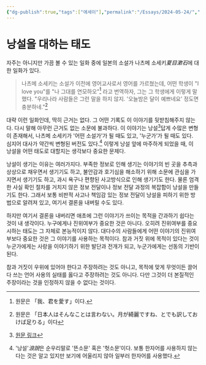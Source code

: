 ```yaml
---
{"dg-publish":true,"tags":["에세이"],"permalink":"/Essays/2024-05-24/","dgPassFrontmatter":true,"created":"2024-08-01T01:32:10.000+09:00","updated":"2024-08-02T18:52:23.718+09:00"}
---
```




# 낭설을 대하는 태도

자주는 아니지만 가끔 볼 수 있는 일화 중에 일본의 소설가 나츠메 소세키*夏目漱石*에 대한 일화가 있다.

> 나츠메 소세키는 소설가 이전에 영어교사로서 영어를 가르쳤는데, 어떤 학생이 "I love you"를 "나 그대를 연모하오"[^1] 라고 번역하자, 그는 그 학생에게 이렇게 말했다. "우리나라 사람들은 그런 말을 하지 않지. '오늘밤은 달이 예쁘네요' 정도면 충분하네."[^2]

대략 이런 일화인데, 딱히 근거는 없다. 그 어떤 기록도 이 이야기를 뒷받침해주지 않는다. 다시 말해 아무런 근거도 없는 소문에 불과하다. 이 이야기는 낭설[^3]답게 수많은 변형이 존재해서, 나츠메 소세키가 '어떤 소설가’가 될 때도 있고, '누군가’가 될 때도 있다. 심지어 대사가 약간씩 변형된 버전도 있다.[^4] 이렇게 낭설 앞에 마주하게 되었을 때, 이 낭설을 어떤 태도로 대할지는 생각보다 중요한 문제다.

낭설이 생기는 이유는 여러가지다. 부족한 정보로 인해 생기는 이야기의 빈 곳을 추측과 상상으로 채우면서 생기기도 하고, 불안감과 호기심을 해소하기 위해 소문에 관심을 가지면서 생기기도 하고, 과시 욕구나 편향된 사고방식으로 인해 생기기도 한다. 물론 엄격한 사실 확인 절차를 거치지 않은 정보 전달이나 정보 전달 과정의 복잡함이 낭설을 만들기도 한다. 그래서 보통 비판적 사고나 책임감 있는 정보 전달이 낭설을 피하기 위한 방법으로 알려져 있고, 여기서 결론을 내버릴 수도 있다. 

하지만 여기서 결론을 내버리면 애초에 그런 이야기가 쓰이는 목적을 간과하기 쉽다는 것이 내 생각이다. 누구에게나 진위여부가 중요한 것은 아니다. 오히려 진위여부를 중요시하는 태도는 그 자체로 본능적이지 않다. 대다수의 사람들에게 어떤 이야기의 진위여부보다 중요한 것은 그 이야기를 사용하는 목적이다. 참과 거짓 위에 목적이 있다는 것이 누군가에게는 사랑을 이야기하기 위한 발단과 전개가 되고, 누군가에게는 선동의 기반이 된다.

참과 거짓이 우위에 있어야 한다고 주장하려는 것도 아니고, 목적에 맞게 무엇이든 끌어다 쓰는 언어 사용의 실태를 옳다고 주장하려는 것도 아니다. 다만 그것이 더 본질적인 주장이라는 것을 인정하지 않을 수 없다는 것이다.

[^1]: 원문은 「我、君を愛す」이다.
[^2]: 원문은 「日本人はそんなことは言わない。月が綺麗ですね、とでも訳しておけば足りる」이다
[^3]: [원문 링크](https://yohak-u.net/夏目漱石と「月が綺麗ですね」/)
[^4]: '낭설'*浪說*은 순우리말로 '뜬소문' 혹은 '헛소문’이다. 보통 한자어를 사용하지 않는다는 것은 알고 있지만 보기에 어울리지 않아 일부러 한자어를 사용했다.